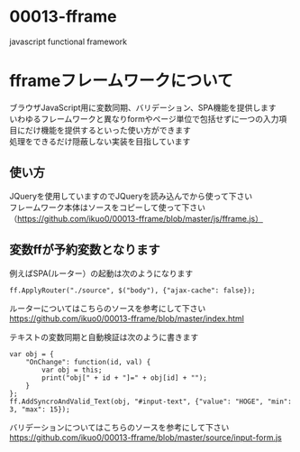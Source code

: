 # 00013-fframe
javascript functional framework

# fframeフレームワークについて
ブラウザJavaScript用に変数同期、バリデーション、SPA機能を提供します  
いわゆるフレームワークと異なりformやページ単位で包括せずに一つの入力項目にだけ機能を提供するといった使い方ができます  
処理をできるだけ隠蔽しない実装を目指しています

## 使い方
JQueryを使用していますのでJQueryを読み込んでから使って下さい  
フレームワーク本体はソースをコピーして使って下さい（https://github.com/ikuo0/00013-fframe/blob/master/js/fframe.js）

## 変数ffが予約変数となります
例えばSPA(ルーター）の起動は次のようになります

```
ff.ApplyRouter("./source", $("body"), {"ajax-cache": false});
```

ルーターについてはこちらのソースを参考にして下さい  
https://github.com/ikuo0/00013-fframe/blob/master/index.html

テキストの変数同期と自動検証は次のように書きます

```
var obj = {
    "OnChange": function(id, val) {
        var obj = this;
        print("obj[" + id + "]=" + obj[id] + "");
    }
};
ff.AddSyncroAndValid_Text(obj, "#input-text", {"value": "HOGE", "min": 3, "max": 15});
```

バリデーションについてはこちらのソースを参考にして下さい  
https://github.com/ikuo0/00013-fframe/blob/master/source/input-form.js

